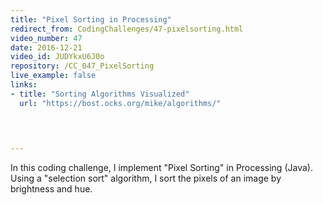 ```yaml
---
title: "Pixel Sorting in Processing"
redirect_from: CodingChallenges/47-pixelsorting.html
video_number: 47
date: 2016-12-21
video_id: JUDYkxU6J0o
repository: /CC_047_PixelSorting
live_example: false
links:
- title: "Sorting Algorithms Visualized"  
  url: "https://bost.ocks.org/mike/algorithms/"
  


  
---
```


In this coding challenge, I implement "Pixel Sorting" in Processing (Java). Using a "selection sort" algorithm, I sort the pixels of an image by brightness and hue.

